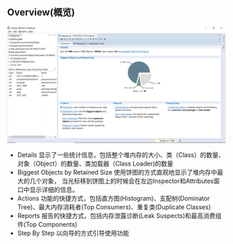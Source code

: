 ## Overview(概览)

![Overview](./1.png)
* Details 显示了一些统计信息，包括整个堆内存的大小、类（Class）的数量、对象（Object）的数量、类加载器（Class Loader)的数量
* Biggest Objects by Retained Size 使用饼图的方式直观地显示了堆内存中最大的几个对象，
当光标移到饼图上的时候会在左边Inspector和Attributes窗口中显示详细的信息。
* Actions 功能的快捷方式，包括直方图(Histogram)、支配树(Dominator Tree)、最大内存消耗者(Top Consumers)、重复类(Duplicate Classes)
* Reports 报告的快捷方式，包括内存泄露诊断(Leak Suspects)和最高消费组件(Top Components)
* Step By Step 以向导的方式引导使用功能